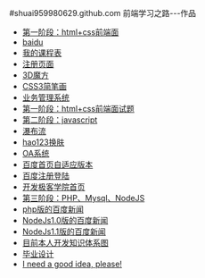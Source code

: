 #shuai959980629.github.com
前端学习之路---作品<br/>
<ul class="product">
    <li><a target="_blank" class="title" href="javascript:void(0);">第一阶段：html+css前端面</a></li>
    <li><a target="_blank" href="baidu.html">baidu</a></li>
    <li><a target="_blank" href="course.html">我的课程表</a></li>
    <li><a target="_blank" href="reg.html">注册页面</a></li>
    <li><a target="_blank" href="3dBox.html">3D魔方</a></li>
    <li><a target="_blank" href="jianbihua.html">CSS3简笔画</a></li>
    <li><a target="_blank" href="oaindex.html">业务管理系统</a></li>
    <li><a target="_blank" href="first.html">第一阶段：html+css前端面试题</a></li>
    <li><a target="_blank" class="title" href="javascript:void(0);">第二阶段：javascript</a></li>
    <li><a target="_blank" href="flow/index.html">瀑布流</a></li>
    <li><a target="_blank" href="hao123/index.html">hao123换肤</a></li>
    <li><a target="_blank" href="oasystem/oaindex.html">OA系统</a></li>
    <li><a target="_blank" href="baiduAdaptive/index.html">百度首页自适应版本</a></li>
    <li><a target="_blank" href="baidureglogin/index.html">百度注册登陆</a></li>
    <li><a target="_blank" href="jikexueyuan/index.html">开发极客学院首页</a></li>
    <li><a target="_blank" class="title" href="javascript:void(0);">第三阶段：PHP、Mysql、NodeJS</a></li>
    <li><a target="_blank" href="news01/home/index.html">php版的百度新闻</a></li>
    <li><a target="_blank" href="news02">NodeJs1.0版的百度新闻</a></li>
    <li><a target="_blank" href="news03">NodeJs1.1版的百度新闻</a></li>
    <li><a target="_blank" href="interview/index.html">目前本人开发知识体系图</a></li>
    <li><a target="_blank" href="graduation.html">毕业设计</a></li>
    <li><a target="_blank" href="idea.html"> I need a good idea, please!</a></li>
</ul>



